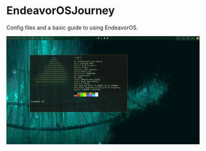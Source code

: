# EndeavorOSJourney

Config files and a basic guide to using EndeavorOS.

![Terminal!](https://github.com/TannerUptegrove/EndeavorOSJourney/blob/main/Pictures/Terminal.png)
